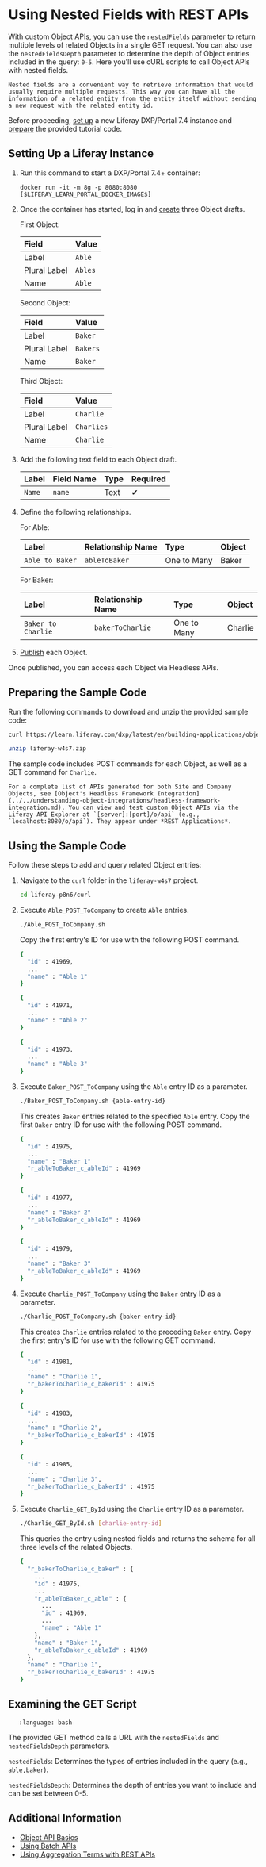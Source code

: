 # Using Nested Fields with REST APIs

With custom Object APIs, you can use the `nestedFields` parameter to return multiple levels of related Objects in a single GET request. You can also use the `nestedFieldsDepth` parameter to determine the depth of Object entries included in the query: `0-5`. Here you'll use cURL scripts to call Object APIs with nested fields.

```{tip}
Nested fields are a convenient way to retrieve information that would usually require multiple requests. This way you can have all the information of a related entity from the entity itself without sending a new request with the related entity id.
```

Before proceeding, [set up](#setting-up-a-liferay-instance) a new Liferay DXP/Portal 7.4 instance and [prepare](#preparing-the-sample-code) the provided tutorial code.

## Setting Up a Liferay Instance

1. Run this command to start a DXP/Portal 7.4+ container:

   ```docker
   docker run -it -m 8g -p 8080:8080 [$LIFERAY_LEARN_PORTAL_DOCKER_IMAGE$]
   ```

1. Once the container has started, log in and [create](../../creating-and-managing-objects/creating-objects.md) three Object drafts.

   First Object:

      | Field | Value |
      | :--- | :--- |
      | Label | `Able` |
      | Plural Label | `Ables` |
      | Name | `Able` |

   Second Object:

      | Field | Value |
      | :--- | :--- |
      | Label | `Baker` |
      | Plural Label | `Bakers` |
      | Name | `Baker` |

   Third Object:

      | Field | Value |
      | :--- | :--- |
      | Label | `Charlie` |
      | Plural Label | `Charlies` |
      | Name | `Charlie` |

1. Add the following text field to each Object draft.

   | Label | Field Name | Type | Required |
   | :--- | :--- | :--- | :--- |
   | `Name` | `name` | Text | &#10004; |

1. Define the following relationships.

   For Able:

      | Label | Relationship Name | Type | Object |
      | :--- | :--- | :--- | :--- |
      | `Able to Baker` | `ableToBaker` | One to Many | Baker |

   For Baker:

      | Label | Relationship Name | Type | Object |
      | :--- | :--- | :--- | :--- |
      | `Baker to Charlie` | `bakerToCharlie` | One to Many | Charlie |

1. [Publish](../../creating-and-managing-objects/creating-objects.md#publishing-object-drafts) each Object.

Once published, you can access each Object via Headless APIs.

## Preparing the Sample Code

Run the following commands to download and unzip the provided sample code:

```bash
curl https://learn.liferay.com/dxp/latest/en/building-applications/objects/objects-tutorials/using-apis/liferay-w4s7.zip -O
```

```bash
unzip liferay-w4s7.zip
```

The sample code includes POST commands for each Object, as well as a GET command for `Charlie`.

```{tip}
For a complete list of APIs generated for both Site and Company Objects, see [Object's Headless Framework Integration](../../understanding-object-integrations/headless-framework-integration.md). You can view and test custom Object APIs via the Liferay API Explorer at `[server]:[port]/o/api` (e.g., `localhost:8080/o/api`). They appear under *REST Applications*.
```

## Using the Sample Code

Follow these steps to add and query related Object entries:

1. Navigate to the `curl` folder in the `liferay-w4s7` project.

   ```bash
   cd liferay-p8n6/curl
   ```

1. Execute `Able_POST_ToCompany` to create `Able` entries.

   ```bash
   ./Able_POST_ToCompany.sh
   ```

   Copy the first entry's ID for use with the following POST command.

   ```bash
   {
     "id" : 41969,
     ...
     "name" : "Able 1"
   }

   {
     "id" : 41971,
     ...
     "name" : "Able 2"
   }

   {
     "id" : 41973,
     ...
     "name" : "Able 3"
   }
   ```

1. Execute `Baker_POST_ToCompany` using the `Able` entry ID as a parameter.

   ```bash
   ./Baker_POST_ToCompany.sh {able-entry-id}
   ```

   This creates `Baker` entries related to the specified `Able` entry. Copy the first `Baker` entry ID for use with the following POST command.

   ```bash
   {
     "id" : 41975,
     ...
     "name" : "Baker 1"
     "r_ableToBaker_c_ableId" : 41969
   }

   {
     "id" : 41977,
     ...
     "name" : "Baker 2"
     "r_ableToBaker_c_ableId" : 41969
   }

   {
     "id" : 41979,
     ...
     "name" : "Baker 3"
     "r_ableToBaker_c_ableId" : 41969
   }
   ```

1. Execute `Charlie_POST_ToCompany` using the `Baker` entry ID as a parameter.

   ```bash
   ./Charlie_POST_ToCompany.sh {baker-entry-id}
   ```

   This creates `Charlie` entries related to the preceding `Baker` entry. Copy the first entry's ID for use with the following GET command.

   ```bash
   {
     "id" : 41981,
     ...
     "name" : "Charlie 1",
     "r_bakerToCharlie_c_bakerId" : 41975
   }

   {
     "id" : 41983,
     ...
     "name" : "Charlie 2",
     "r_bakerToCharlie_c_bakerId" : 41975
   }

   {
     "id" : 41985,
     ...
     "name" : "Charlie 3",
     "r_bakerToCharlie_c_bakerId" : 41975
   }
   ```

1. Execute `Charlie_GET_ById` using the `Charlie` entry ID as a parameter.

   ```bash
   ./Charlie_GET_ById.sh [charlie-entry-id]
   ```

   This queries the entry using nested fields and returns the schema for all three levels of the related Objects.

   ```bash
   {
     "r_bakerToCharlie_c_baker" : {
       ...
       "id" : 41975,
       ...
       "r_ableToBaker_c_able" : {
         ...
         "id" : 41969,
         ...
         "name" : "Able 1"
       },
       "name" : "Baker 1",
       "r_ableToBaker_c_ableId" : 41969
     },
     "name" : "Charlie 1",
     "r_bakerToCharlie_c_bakerId" : 41975
   }
   ```

## Examining the GET Script

```{literalinclude} ./using-nested-fields-with-rest-apis/resources/liferay-w4s7.zip/curl/Charlie_GET_ById.sh
   :language: bash
```

The provided GET method calls a URL with the `nestedFields` and `nestedFieldsDepth` parameters.

`nestedFields`: Determines the types of entries included in the query (e.g., `able,baker`).

`nestedFieldsDepth`: Determines the depth of entries you want to include and can be set between 0-5.

## Additional Information

* [Object API Basics](./object-api-basics.md)
* [Using Batch APIs](./using-batch-apis.md)
* [Using Aggregation Terms with REST APIs](./using-aggregation-terms-with-rest-apis.md)
